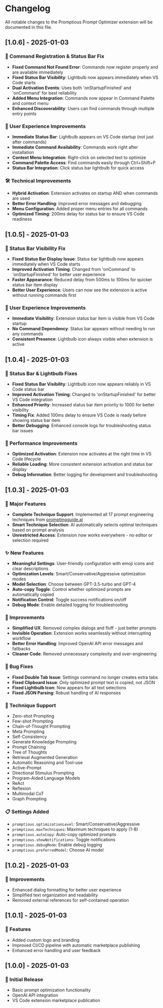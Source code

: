 # Changelog

All notable changes to the Promptious Prompt Optimizer extension will be documented in this file.

## [1.0.6] - 2025-01-03

### 🔧 Command Registration & Status Bar Fix

- **Fixed Command Not Found Error**: Commands now register properly and are available immediately
- **Fixed Status Bar Visibility**: Lightbulb now appears immediately when VS Code starts
- **Dual Activation Events**: Uses both 'onStartupFinished' and 'onCommand' for best reliability
- **Added Menu Integration**: Commands now appear in Command Palette and context menu
- **Enhanced Discoverability**: Users can find commands through multiple entry points

### 🚀 User Experience Improvements

- **Immediate Status Bar**: Lightbulb appears on VS Code startup (not just after commands)
- **Immediate Command Availability**: Commands work right after installation
- **Context Menu Integration**: Right-click on selected text to optimize
- **Command Palette Access**: Find commands easily through Ctrl+Shift+P
- **Status Bar Integration**: Click status bar lightbulb for quick access

### 🛠️ Technical Improvements

- **Hybrid Activation**: Extension activates on startup AND when commands are used
- **Better Error Handling**: Improved error messages and debugging
- **Menu Configuration**: Added proper menu entries for all commands
- **Optimized Timing**: 200ms delay for status bar to ensure VS Code readiness

## [1.0.5] - 2025-01-03

### 🔧 Status Bar Visibility Fix

- **Fixed Status Bar Display Issue**: Status bar lightbulb now appears immediately when VS Code starts
- **Improved Activation Timing**: Changed from 'onCommand' to 'onStartupFinished' for better user experience
- **Faster Appearance**: Reduced delay from 500ms to 100ms for quicker status bar item display
- **Better User Experience**: Users can now see the extension is active without running commands first

### 🚀 User Experience Improvements

- **Immediate Visibility**: Extension status bar item is visible from VS Code startup
- **No Command Dependency**: Status bar appears without needing to run any commands
- **Consistent Presence**: Lightbulb icon always visible when extension is active

## [1.0.4] - 2025-01-03

### 🔧 Status Bar & Lightbulb Fixes

- **Fixed Status Bar Visibility**: Lightbulb icon now appears reliably in VS Code status bar
- **Improved Activation Timing**: Changed to 'onStartupFinished' for better VS Code integration
- **Enhanced Priority**: Increased status bar item priority to 1000 for better visibility
- **Timing Fix**: Added 100ms delay to ensure VS Code is ready before showing status bar item
- **Better Debugging**: Enhanced console logs for troubleshooting status bar issues

### 🚀 Performance Improvements

- **Optimized Activation**: Extension now activates at the right time in VS Code lifecycle
- **Reliable Loading**: More consistent extension activation and status bar display
- **Debug Information**: Better logging for development and troubleshooting

## [1.0.3] - 2025-01-03

### 🚀 Major Features

- **Complete Technique Support**: Implemented all 17 prompt engineering techniques from [promptingguide.ai](https://www.promptingguide.ai/techniques)
- **Smart Technique Selection**: AI automatically selects optimal techniques based on prompt analysis
- **Unrestricted Access**: Extension now works everywhere - no editor or selection required

### ✨ New Features

- **Meaningful Settings**: User-friendly configuration with emoji icons and clear descriptions
- **Optimization Levels**: Smart/Conservative/Aggressive optimization modes
- **Model Selection**: Choose between GPT-3.5-turbo and GPT-4
- **Auto-copy Toggle**: Control whether optimized prompts are automatically copied
- **Notification Control**: Toggle success notifications on/off
- **Debug Mode**: Enable detailed logging for troubleshooting

### 🔧 Improvements

- **Simplified UX**: Removed complex dialogs and fluff - just better prompts
- **Invisible Operation**: Extension works seamlessly without interrupting workflow
- **Better Error Handling**: Improved OpenAI API error messages and fallbacks
- **Cleaner Code**: Removed unnecessary complexity and over-engineering

### 🐛 Bug Fixes

- **Fixed Double Tab Issue**: Settings command no longer creates extra tabs
- **Fixed Clipboard Issue**: Only optimized prompt text is copied, not JSON
- **Fixed Lightbulb Icon**: Now appears for all text selections
- **Fixed JSON Parsing**: Robust handling of AI responses

### 🎯 Technique Support

- Zero-shot Prompting
- Few-shot Prompting
- Chain-of-Thought Prompting
- Meta Prompting
- Self-Consistency
- Generate Knowledge Prompting
- Prompt Chaining
- Tree of Thoughts
- Retrieval Augmented Generation
- Automatic Reasoning and Tool-use
- Active-Prompt
- Directional Stimulus Prompting
- Program-Aided Language Models
- ReAct
- Reflexion
- Multimodal CoT
- Graph Prompting

### 📋 Settings Added

- `promptious.optimizationLevel`: Smart/Conservative/Aggressive
- `promptious.maxTechniques`: Maximum techniques to apply (1-8)
- `promptious.autoCopy`: Auto-copy optimized prompts
- `promptious.showNotifications`: Toggle notifications
- `promptious.debugMode`: Enable debug logging
- `promptious.preferredModel`: Choose AI model

## [1.0.2] - 2025-01-03

### 🔧 Improvements

- Enhanced dialog formatting for better user experience
- Simplified text organization and readability
- Removed external references for self-contained operation

## [1.0.1] - 2025-01-03

### 🎨 Features

- Added custom logo and branding
- Improved CI/CD pipeline with automatic marketplace publishing
- Enhanced error handling and user feedback

## [1.0.0] - 2025-01-03

### 🎉 Initial Release

- Basic prompt optimization functionality
- OpenAI API integration
- VS Code extension marketplace publication
